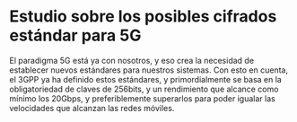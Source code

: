 # Estudio sobre los posibles cifrados estándar para 5G

El paradigma 5G está ya con nosotros, y eso crea la necesidad de establecer nuevos estándares para nuestros sistemas. Con esto en cuenta, el 3GPP ya ha definido estos estándares, y primordialmente se basa en la obligatoriedad de claves de 256bits, y un rendimiento que alcance como mínimo los 20Gbps, y preferiblemente superarlos para poder igualar las velocidades que alcanzan las redes móviles.
